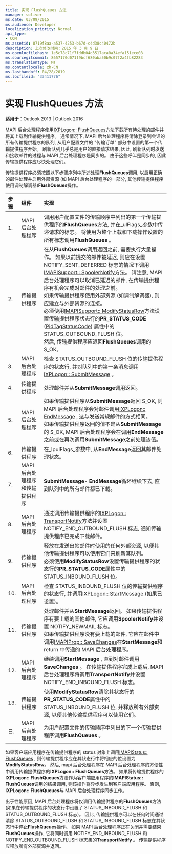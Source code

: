 ```yaml
---
title: 实现 FlushQueues 方法
manager: soliver
ms.date: 03/09/2015
ms.audience: Developer
localization_priority: Normal
api_type:
- COM
ms.assetid: 8719f8aa-a537-4253-b67d-c4d38c40472b
description: 上次修改时间：2015 年 3 月 9 日
ms.openlocfilehash: 1e5c78c71f7fddb04d3517aca0a34efa151ece08
ms.sourcegitcommit: 8657170d071f9bcf680aba50b9c07f2a4fb82283
ms.translationtype: MT
ms.contentlocale: zh-CN
ms.lasthandoff: 04/28/2019
ms.locfileid: "33411776"
---
```

# <a name="implementing-the-flushqueues-method"></a>实现 FlushQueues 方法

  
  
**适用于**：Outlook 2013 | Outlook 2016 
  
MAPI 后台处理程序使用[IXPLogon:: FlushQueues](ixplogon-flushqueues.md)方法下载所有待处理的邮件并将其上载到传输提供程序。 通常情况下, MAPI 后台处理程序将清除登录到会话的所有传输提供程序的队列, 从用户配置文件的 "传输订单" 部分中设置的第一个传输提供程序开始。 刷新队列几乎总是用户的直接请求结果, 因此, 刷新队列时发送和接收邮件的过程与 MAPI 后台处理程序是同步的。 由于这些呼叫是同步的, 因此传输提供程序应尽快处理它们。 
  
传输提供程序必须按照以下步骤序列中所述处理**FlushQueues**调用, 以启用正确的邮件处理并启用外部资源 (如 MAPI 后台处理程序的一部分, 其他传输提供程序使用调制解调器)**FlushQueues**操作。 
  
|**步骤**|**组件**|**实现**|
|:-----|:-----|:-----|
|1.  <br/> |MAPI 后台处理程序  <br/> |调用用户配置文件的传输顺序中列出的第一个传输提供程序的**FlushQueues**方法, 并在_ulFlags_参数中传递请求的标志。 将使用为整个上载和下载操作设置的所有标志调用**FlushQueues** 。  <br/> |
|2.  <br/> |传输提供程序  <br/> |在从**FlushQueues**调用返回之前, 需要执行大量操作。 如果以前提交的邮件被延迟, 则应在设置 NOTIFY_SENT_DEFERRED 标志的情况下调用[IMAPISupport:: SpoolerNotify](imapisupport-spoolernotify.md)方法。 请注意, MAPI 后台处理程序可以取消已延迟的邮件, 在传输提供程序有机会完成对邮件的处理之前。  <br/> 如果传输提供程序使用外部资源 (如调制解调器), 则应建立与外部资源的连接。  <br/> 必须使用[IMAPISupport:: ModifyStatusRow](imapisupport-modifystatusrow.md)方法设置传输提供程序状态行的**PR_STATUS_CODE** ([PidTagStatusCode](pidtagstatuscode-canonical-property.md)) 属性中的 STATUS_OUTBOUND_FLUSH 位。  <br/> 然后, 传输提供程序应返回**FlushQueues**调用的 S_OK。  <br/> |
|3.  <br/> |MAPI 后台处理程序  <br/> |检查 STATUS_OUTBOUND_FLUSH 位的传输提供程序的状态行, 并对队列中的第一条消息调用[IXPLogon:: SubmitMessage](ixplogon-submitmessage.md) 。  <br/> |
|4.  <br/> |传输提供程序  <br/> |处理邮件并从**SubmitMessage**调用返回。  <br/> |
|5.  <br/> |MAPI 后台处理程序  <br/> |如果传输提供程序从**SubmitMessage**返回 S_OK, 则 MAPI 后台处理程序会对邮件调用[IXPLogon:: EndMessage](ixplogon-endmessage.md) , 这与发送常规邮件的方式相同。  <br/> 如果传输提供程序返回的值不是从**SubmitMessage**的 S_OK, MAPI 后台处理程序会在调用**EndMessage**之前或在再次调用**SubmitMessage**之前处理该值。  <br/> |
|6.  <br/> |传输提供程序  <br/> |在_lpulFlags_参数中, 从**EndMessage**返回其邮件处理状态。  <br/> |
|7.  <br/> |MAPI 后台处理程序和传输提供程序  <br/> |**SubmitMessage**- **EndMessage**循环继续下去, 直到队列中的所有邮件都已下载。  <br/> |
|8.  <br/> |MAPI 后台处理程序  <br/> |通过调用传输提供程序的[IXPLogon:: TransportNotify](ixplogon-transportnotify.md)方法并设置 NOTIFY_END_OUTBOUND_FLUSH 标志, 通知传输提供程序已完成下载邮件。  <br/> |
|9.  <br/> |传输提供程序  <br/> |释放在发送出站邮件时使用的任何外部资源, 以便其他传输提供程序可以使用它们来刷新其队列。  <br/> 必须使用**ModifyStatusRow**设置传输提供程序的状态行的**PR_STATUS_CODE**属性中的 STATUS_INBOUND_FLUSH 位。  <br/> |
|10.  <br/> |MAPI 后台处理程序  <br/> |检查 STATUS_INBOUND_FLUSH 位的传输提供程序的状态行, 并调用[IXPLogon:: StartMessage (](ixplogon-startmessage.md)如果已设置)。  <br/> |
|11.  <br/> |传输提供程序  <br/> |处理邮件并从**StartMessage**返回。 如果传输提供程序有要上载的其他邮件, 它应调用**SpoolerNotify**并设置 NOTIFY_NEWMAIL 标志。  <br/> 如果传输提供程序没有要上载的邮件, 它应在邮件中调用[IMAPIProp:: SaveChanges](imapiprop-savechanges.md)在**StartMessage**和 return 中传递的 MAPI 后台处理程序。  <br/> |
|12.  <br/> |MAPI 后台处理程序  <br/> |继续调用**StartMessage** , 直到对邮件调用**SaveChanges** 。 在传输提供程序完成上载后, MAPI 后台处理程序将调用**TransportNotify**并设置 NOTIFY_END_INBOUND_FLUSH 标志。  <br/> |
|13.  <br/> |传输提供程序  <br/> |使用**ModifyStatusRow**清除其状态行的**PR_STATUS_CODE**属性中的 STATUS_INBOUND_FLUSH 位, 并释放所有外部资源, 以便其他传输提供程序可以使用它们。  <br/> |
|日.  <br/> |MAPI 后台处理程序  <br/> |为用户配置文件的传输顺序中列出的下一个传输提供程序调用**FlushQueues** 。  <br/> |
   
如果客户端应用程序在传输提供程序的 status 对象上调用[IMAPIStatus:: FlushQueues](imapistatus-flushqueues.md) , 则传输提供程序应在其状态行中将相应的位设置为**ModifyStatusRow**。 然后, mapi 后台处理程序在 MAPI 后台处理程序的方便性中调用传输提供程序的**IXPLogon:: FlushQueues**方法。 如果将传输提供程序的**IXPLogon:: FlushQueues**方法作为客户端应用程序的**IMAPIStatus:: FlushQueues**调用的结果调用, 则该操作将异步发生到客户端应用程序。 否则, **IXPLogon:: FlushQueues**与 MAPI 后台处理程序同步工作。 
  
出于性能原因, MAPI 后台处理程序将仅调用传输提供程序的**FlushQueues**方法 (如果在传输提供程序的状态行中设置了 STATUS_INBOUND_FLUSH 和 STATUS_OUTBOUND_FLUSH 标志)。 因此, 传输提供程序可以在任何时间通过清除 STATUS_OUTBOUND_FLUSH 和 STATUS_INBOUND_FLUSH 标志在其状态行中停止**FlushQueues**操作。 如果 MAPI 后台处理程序正在关闭并需要结束**FlushQueues**操作, 它将同时调用 NOTIFY_END_INBOUND_FLUSH 和 NOTIFY_END_OUTBOUND_FLUSH 标志集的**TransportNotify** 。 传输提供程序应释放所有外部资源并返回。 
  

